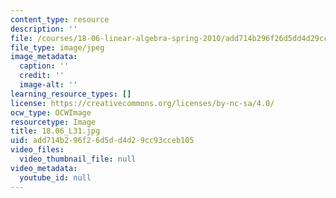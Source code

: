 ```yaml
---
content_type: resource
description: ''
file: /courses/18-06-linear-algebra-spring-2010/add714b296f26d5dd4d29cc93cceb105_18.06_L31.jpg
file_type: image/jpeg
image_metadata:
  caption: ''
  credit: ''
  image-alt: ''
learning_resource_types: []
license: https://creativecommons.org/licenses/by-nc-sa/4.0/
ocw_type: OCWImage
resourcetype: Image
title: 18.06_L31.jpg
uid: add714b2-96f2-6d5d-d4d2-9cc93cceb105
video_files:
  video_thumbnail_file: null
video_metadata:
  youtube_id: null
---
```

